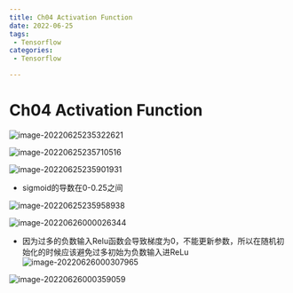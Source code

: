 ```yaml
---
title: Ch04 Activation Function
date: 2022-06-25
tags:
 - Tensorflow
categories:
 - Tensorflow

---
```


# Ch04 Activation Function

![image-20220625235322621](https://markdown-1301334775.cos.eu-frankfurt.myqcloud.com/image-20220625235322621.png)

![image-20220625235710516](https://markdown-1301334775.cos.eu-frankfurt.myqcloud.com/image-20220625235710516.png)

![image-20220625235901931](https://markdown-1301334775.cos.eu-frankfurt.myqcloud.com/image-20220625235901931.png)

+ sigmoid的导数在0-0.25之间



![image-20220625235958938](https://markdown-1301334775.cos.eu-frankfurt.myqcloud.com/image-20220625235958938.png)

![image-20220626000026344](https://markdown-1301334775.cos.eu-frankfurt.myqcloud.com/image-20220626000026344.png)

+ 因为过多的负数输入Relu函数会导致梯度为0，不能更新参数，所以在随机初始化的时候应该避免过多初始为负数输入进ReLu![image-20220626000307965](https://markdown-1301334775.cos.eu-frankfurt.myqcloud.com/image-20220626000307965.png)

![image-20220626000359059](https://markdown-1301334775.cos.eu-frankfurt.myqcloud.com/image-20220626000359059.png)
